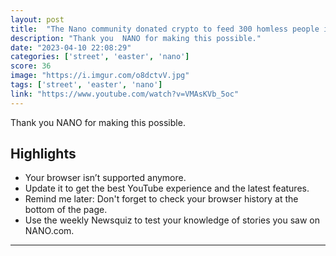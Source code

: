 ```yaml
---
layout: post
title:  "The Nano community donated crypto to feed 300 homless people in the streets of Nigeria for easter."
description: "Thank you  NANO for making this possible."
date: "2023-04-10 22:08:29"
categories: ['street', 'easter', 'nano']
score: 36
image: "https://i.imgur.com/o8dctvV.jpg"
tags: ['street', 'easter', 'nano']
link: "https://www.youtube.com/watch?v=VMAsKVb_5oc"
---
```


Thank you  NANO for making this possible.

## Highlights

- Your browser isn’t supported anymore.
- Update it to get the best YouTube experience and the latest features.
- Remind me later: Don't forget to check your browser history at the bottom of the page.
- Use the weekly Newsquiz to test your knowledge of stories you saw on NANO.com.

---
